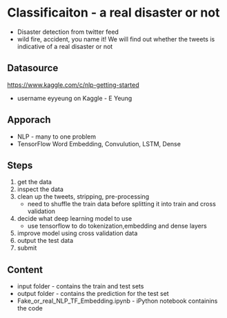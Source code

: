 # Classificaiton - a real disaster or not
* Disaster detection from twitter feed
* wild fire, accident, you name it! We will find out whether the tweets is indicative of a real disaster or not

## Datasource
https://www.kaggle.com/c/nlp-getting-started
* username eyyeung on Kaggle - E Yeung

## Apporach
* NLP - many to one problem
* TensorFlow Word Embedding, Convulution, LSTM, Dense

## Steps
1. get the data
2. inspect the data
3. clean up the tweets, stripping, pre-processing
    * need to shuffle the train data before splitting it into train and cross validation
4. decide what deep learning model to use
    * use tensorflow to do tokenization,embedding and dense layers
5. improve model using cross validation data
6. output the test data
7. submit

## Content
* input folder - contains the train and test sets
* output folder - contains the prediction for the test set
* Fake_or_real_NLP_TF_Embedding.ipynb - iPython notebook containins the code